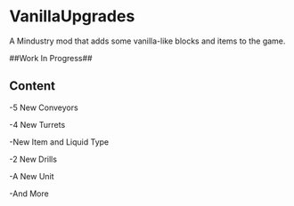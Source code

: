 # VanillaUpgrades
A Mindustry mod that adds some vanilla-like blocks and items to the game.

##Work In Progress##

## Content ##

-5 New Conveyors

-4 New Turrets

-New Item and Liquid Type

-2 New Drills

-A New Unit

-And More
